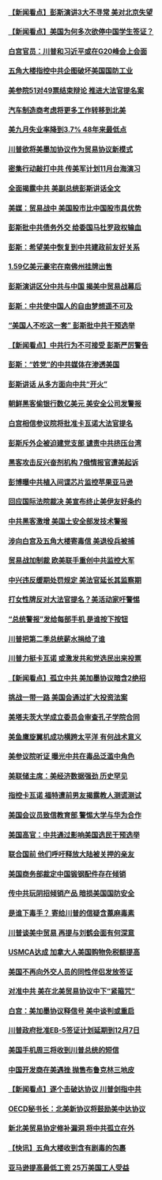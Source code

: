 #### [【新闻看点】彭斯演讲3大不寻常 美对北京失望](../pages/nsc412/n10764060.md?t=10060631) 

#### [【新闻看点】美国为何多次欲停中国学生签证？](../pages/nsc412/n10763657.md?t=10060631) 

#### [白宫官员：川普和习近平或在G20峰会上会面](../pages/nsc412/n10764121.md?t=10060631) 

#### [五角大楼指控中共企图破坏美国国防工业](../pages/nsc412/n10763942.md?t=10060631) 

#### [美参院51对49票结束辩论 推进大法官提名案](../pages/nsc412/n10763808.md?t=10060631) 

#### [汽车制造商考虑将更多工作转移到北美](../pages/nsc412/n10763718.md?t=10060631) 

#### [美九月失业率降到3.7% 48年来最低点](../pages/nsc412/n10763563.md?t=10060631) 

#### [川普欲将美墨加协议作为贸易协议新模式](../pages/nsc412/n10763656.md?t=10060631) 

#### [密集行动敲打中共 传美军计划11月台海演习](../pages/nsc412/n10762348.md?t=10060631) 

#### [全面揭露中共 美副总统彭斯讲话全文](../pages/nsc412/n10762304.md?t=10060631) 

#### [美媒：贸易战中 美国股市比中国股市具优势](../pages/nsc412/n10762779.md?t=10060631) 

#### [彭斯批中共债务外交 给委国马杜罗政权输血](../pages/nsc412/n10762269.md?t=10060631) 

#### [彭斯：希望美中恢复到中共建政前友好关系](../pages/nsc412/n10761924.md?t=10060631) 

#### [1.59亿美元豪宅在南佛州挂牌出售](../pages/nsc412/n10762009.md?t=10060631) 

#### [彭斯演讲区分中共与中国 揭美中贸易战幕后](../pages/nsc412/n10761289.md?t=10060631) 

#### [彭斯：中共使中国人的自由梦想遥不可及](../pages/nsc412/n10761634.md?t=10060631) 

#### [“美国人不吃这一套” 彭斯批中共干预选举](../pages/nsc412/n10760952.md?t=10060631) 

#### [【新闻看点】中共行为不可接受 彭斯严厉警告](../pages/nsc412/n10761342.md?t=10060631) 

#### [彭斯：“姓党”的中共媒体在渗透美国](../pages/nsc412/n10761606.md?t=10060631) 

#### [彭斯讲话 从多方面向中共“开火”](../pages/nsc412/n10760650.md?t=10060631) 

#### [朝鲜黑客偷银行数亿美元 美安全公司发警报](../pages/nsc412/n10761499.md?t=10060631) 

#### [白宫相信参议院将批准卡瓦诺大法官提名](../pages/nsc412/n10761147.md?t=10060631) 

#### [彭斯斥外企被迫建党支部 谴责中共挤压台湾](../pages/nsc412/n10761443.md?t=10060631) 

#### [黑客攻击反兴奋剂机构  7俄情报官遭美起诉](../pages/nsc412/n10761055.md?t=10060631) 

#### [彭博曝中共植入间谍芯片监控苹果亚马逊](../pages/nsc412/n10761192.md?t=10060631) 

#### [回应国际法院裁决 美宣布终止美伊友好条约](../pages/nsc412/n10760153.md?t=10060631) 

#### [中共黑客激增 美国土安全部发技术警报](../pages/nsc412/n10760423.md?t=10060631) 

#### [涉向白宫及五角大楼寄毒信 美退役兵被捕](../pages/nsc412/n10759571.md?t=10060631) 

#### [贸易战加制裁 欧美联手重创中共监控大军](../pages/nsc412/n10759231.md?t=10060631) 

#### [中兴违反缓期处罚规定 美法官延长其监察期](../pages/nsc412/n10759508.md?t=10060631) 

#### [打女性牌反对大法官提名？美活动家吁警惕](../pages/nsc412/n10759145.md?t=10060631) 

#### [“总统警报”发给每部手机  是谁按下按钮](../pages/nsc412/n10759228.md?t=10060631) 

#### [川普把第二季总统薪水捐给了谁](../pages/nsc412/n10759156.md?t=10060631) 

#### [川普力挺卡瓦诺 或激发共和党选民出来投票](../pages/nsc412/n10758734.md?t=10060631) 

#### [【新闻看点】孤立中共 美加墨协议暗含2绝招](../pages/nsc412/n10758960.md?t=10060631) 

#### [挑战一带一路 美国会通过扩大投资法案](../pages/nsc412/n10759148.md?t=10060631) 

#### [美塔夫茨大学成立委员会审查孔子学院合同](../pages/nsc412/n10759094.md?t=10060631) 

#### [美鱼鹰旋翼机成功横跨太平洋 有何战术意义](../pages/nsc412/n10758986.md?t=10060631) 

#### [美参议院听证 曝光中共在毒品泛滥中角色](../pages/nsc412/n10758958.md?t=10060631) 

#### [美联储主席：美经济数据强劲 历史罕见](../pages/nsc412/n10758804.md?t=10060631) 

#### [指控卡瓦诺 福特遭前男友揭露教人测谎测试](../pages/nsc412/n10758872.md?t=10060631) 

#### [美国会议员致信教育部 警惕大学与华为合作](../pages/nsc412/n10758611.md?t=10060631) 

#### [美国高官：中共通过影响美国选民干预选举](../pages/nsc412/n10757562.md?t=10060631) 

#### [联合国前 他们呼吁释放大陆被关押的亲友](../pages/nsc412/n10756822.md?t=10060631) 

#### [美国商务部裁定中国锻钢配件存在倾销](../pages/nsc412/n10757782.md?t=10060631) 

#### [传中共玩阴招倾销产品 暗损美国国防安全](../pages/nsc412/n10757648.md?t=10060631) 

#### [是谁下毒手？ 寄给川普的信疑含蓖麻毒素](../pages/nsc412/n10757046.md?t=10060631) 

#### [川普谈美中贸易 再提与刘鹤会面有何深意](../pages/nsc412/n10756539.md?t=10060631) 

#### [USMCA达成 加拿大人美国购物免税额提高](../pages/nsc412/n10757558.md?t=10060631) 

#### [美国不再向外交人员的同性伴侣发放签证](../pages/nsc412/n10756972.md?t=10060631) 

#### [对准中共 美在北美贸易协议中下“紧箍咒”](../pages/nsc412/n10756876.md?t=10060631) 

#### [白宫：美加墨协议释信号 美中谈判或重启](../pages/nsc412/n10756858.md?t=10060631) 

#### [川普政府批准EB-5签证计划延期到12月7日](../pages/nsc412/n10756809.md?t=10060631) 

#### [美国手机周三将收到川普总统的短信](../pages/nsc412/n10756693.md?t=10060631) 

#### [中国开发商在美遇挫 抛售布鲁克林三地皮](../pages/nsc412/n10756541.md?t=10060631) 

#### [【新闻看点】逐个击破达协议 川普剑指中共](../pages/nsc412/n10756217.md?t=10060631) 

#### [OECD秘书长：北美新协议将鼓励美中达协议](../pages/nsc412/n10756498.md?t=10060631) 

#### [新北美贸易协定修补漏洞 将中共孤立在外](../pages/nsc412/n10756251.md?t=10060631) 

#### [【快讯】五角大楼收到含有剧毒的包裹](../pages/nsc412/n10756426.md?t=10060631) 

#### [亚马逊提高最低工资 25万美国工人受益](../pages/nsc412/n10756248.md?t=10060631) 

